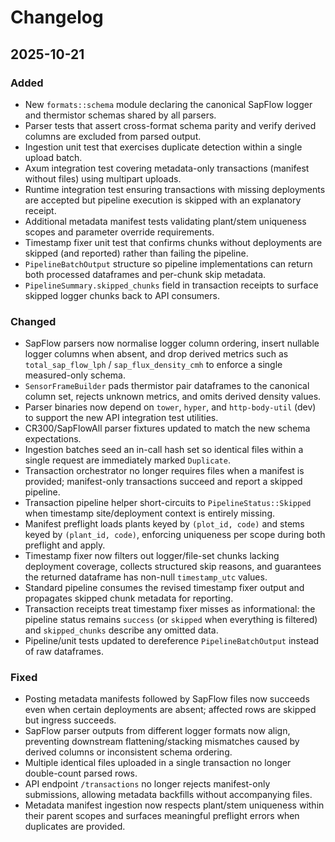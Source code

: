 # Changelog

## 2025-10-21

### Added
- New `formats::schema` module declaring the canonical SapFlow logger and thermistor schemas shared by all parsers.
- Parser tests that assert cross-format schema parity and verify derived columns are excluded from parsed output.
- Ingestion unit test that exercises duplicate detection within a single upload batch.
- Axum integration test covering metadata-only transactions (manifest without files) using multipart uploads.
- Runtime integration test ensuring transactions with missing deployments are accepted but pipeline execution is skipped with an explanatory receipt.
- Additional metadata manifest tests validating plant/stem uniqueness scopes and parameter override requirements.
- Timestamp fixer unit test that confirms chunks without deployments are skipped (and reported) rather than failing the pipeline.
- `PipelineBatchOutput` structure so pipeline implementations can return both processed dataframes and per-chunk skip metadata.
- `PipelineSummary.skipped_chunks` field in transaction receipts to surface skipped logger chunks back to API consumers.

### Changed
- SapFlow parsers now normalise logger column ordering, insert nullable logger columns when absent, and drop derived metrics such as `total_sap_flow_lph` / `sap_flux_density_cmh` to enforce a single measured-only schema.
- `SensorFrameBuilder` pads thermistor pair dataframes to the canonical column set, rejects unknown metrics, and omits derived density values.
- Parser binaries now depend on `tower`, `hyper`, and `http-body-util` (dev) to support the new API integration test utilities.
- CR300/SapFlowAll parser fixtures updated to match the new schema expectations.
- Ingestion batches seed an in-call hash set so identical files within a single request are immediately marked `Duplicate`.
- Transaction orchestrator no longer requires files when a manifest is provided; manifest-only transactions succeed and report a skipped pipeline.
- Transaction pipeline helper short-circuits to `PipelineStatus::Skipped` when timestamp site/deployment context is entirely missing.
- Manifest preflight loads plants keyed by `(plot_id, code)` and stems keyed by `(plant_id, code)`, enforcing uniqueness per scope during both preflight and apply.
- Timestamp fixer now filters out logger/file-set chunks lacking deployment coverage, collects structured skip reasons, and guarantees the returned dataframe has non-null `timestamp_utc` values.
- Standard pipeline consumes the revised timestamp fixer output and propagates skipped chunk metadata for reporting.
- Transaction receipts treat timestamp fixer misses as informational: the pipeline status remains `success` (or `skipped` when everything is filtered) and `skipped_chunks` describe any omitted data.
- Pipeline/unit tests updated to dereference `PipelineBatchOutput` instead of raw dataframes.

### Fixed
- Posting metadata manifests followed by SapFlow files now succeeds even when certain deployments are absent; affected rows are skipped but ingress succeeds.
- SapFlow parser outputs from different logger formats now align, preventing downstream flattening/stacking mismatches caused by derived columns or inconsistent schema ordering.
- Multiple identical files uploaded in a single transaction no longer double-count parsed rows.
- API endpoint `/transactions` no longer rejects manifest-only submissions, allowing metadata backfills without accompanying files.
- Metadata manifest ingestion now respects plant/stem uniqueness within their parent scopes and surfaces meaningful preflight errors when duplicates are provided.
